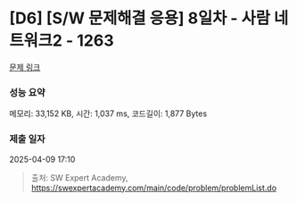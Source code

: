 # [D6] [S/W 문제해결 응용] 8일차 - 사람 네트워크2 - 1263 

[문제 링크](https://swexpertacademy.com/main/code/problem/problemDetail.do?contestProbId=AV18P2B6Iu8CFAZN) 

### 성능 요약

메모리: 33,152 KB, 시간: 1,037 ms, 코드길이: 1,877 Bytes

### 제출 일자

2025-04-09 17:10



> 출처: SW Expert Academy, https://swexpertacademy.com/main/code/problem/problemList.do